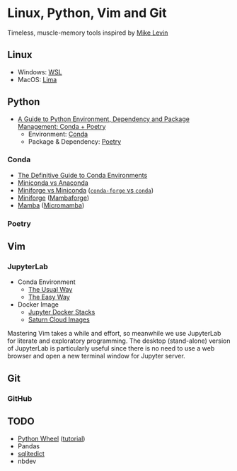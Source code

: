 # Linux, Python, Vim and Git
Timeless, muscle-memory tools inspired by [Mike Levin](https://github.com/miklevin)

## Linux
- Windows: [WSL](https://docs.microsoft.com/en-us/windows/wsl/)
- MacOS: [Lima](https://github.com/lima-vm/lima)

## Python
- [A Guide to Python Environment, Dependency and Package Management: Conda + Poetry](https://ealizadeh.com/blog/guide-to-python-env-pkg-dependency-using-conda-poetry)
    - Environment: [Conda](https://docs.conda.io/en/latest/)
    - Package & Dependency: [Poetry](https://python-poetry.org/)

### Conda
- [The Definitive Guide to Conda Environments](https://towardsdatascience.com/a-guide-to-conda-environments-bc6180fc533)
- [Miniconda vs Anaconda](https://www.reddit.com/r/Python/comments/lvr85n/i_want_to_use_python_commercially_for_free_is/)
- [Miniforge vs Miniconda](https://stackoverflow.com/q/60532678) ([`conda-forge` vs `conda`](https://stackoverflow.com/q/39857289))
- [Miniforge](https://github.com/conda-forge/miniforge/) ([Mambaforge](https://github.com/conda-forge/miniforge/#mambaforge))
- [Mamba](https://github.com/mamba-org/mamba) ([Micromamba](https://github.com/mamba-org/mamba#micromamba))

### Poetry

## Vim

### JupyterLab
- Conda Environment
    - [The Usual Way](https://stackoverflow.com/a/53546634)
    - [The Easy Way](https://towardsdatascience.com/get-your-conda-environment-to-show-in-jupyter-notebooks-the-easy-way-17010b76e874)
- Docker Image
    - [Jupyter Docker Stacks](https://github.com/jupyter/docker-stacks)
    - [Saturn Cloud Images](https://github.com/saturncloud/images)

Mastering Vim takes a while and effort, so meanwhile we use JupyterLab for literate and exploratory programming. The desktop (stand-alone) version of JupyterLab is particularly useful since there is no need to use a web browser and open a new terminal window for Jupyter server.

## Git

### GitHub

## TODO
- [Python Wheel](https://pythonwheels.com/) ([tutorial](https://realpython.com/python-wheels/))
- Pandas
- [sqlitedict](https://github.com/RaRe-Technologies/sqlitedict)
- nbdev
